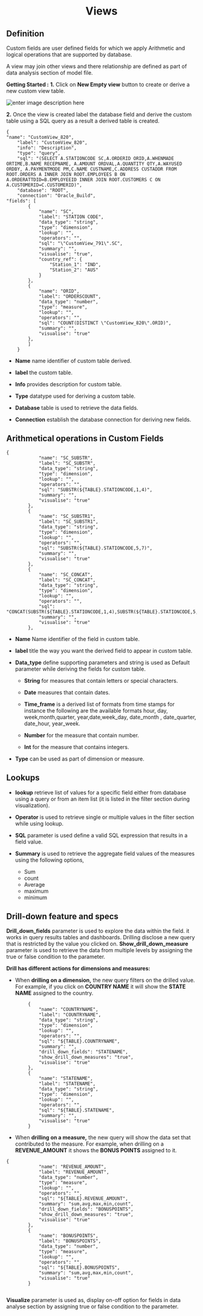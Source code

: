 <center><h1>Views</h1></center>

## Definition
Custom fields are user defined fields for which we apply Arithmetic  and logical operations that are supported by database.

A view may join other views and there relationship are defined as part of data analysis section of model file.

**Getting Started :**
**1.** Click on **New Empty view** button to create or derive a new custom view table.

![enter image description here](https://raw.githubusercontent.com/sv18042016/fp1/3b50165c4cf02e474b87d097aa2f8b0897fae1ae/images/custom_table.png)
   
**2.** Once the view is created label the database field and derive the custom table using a SQL query as a result a derived table is created.

``` 
{
"name": "CustomView_820",
	"label": "CustomView_820",
	"info": "Description",
	"type": "query",
	"sql": "(SELECT A.STATIONCODE SC,A.ORDERID ORID,A.WHENMADE ORTIME,B.NAME RECEPNAME, A.AMOUNT ORDVAL,A.QUANTITY QTY,A.WAYUSED ORDBY, A.PAYMENTMODE PM,C.NAME CUSTNAME,C.ADDRESS CUSTADDR FROM ROOT.ORDERS A INNER JOIN ROOT.EMPLOYEES B ON A.ORDERATTDID=B.EMPLOYEEID INNER JOIN ROOT.CUSTOMERS C ON A.CUSTOMERID=C.CUSTOMERID)",
	"database": "ROOT",
	"connection": "Oracle_Build",
"fields": [
		{
			"name": "SC",
			"label": "STATION CODE",
			"data_type": "string",
			"type": "dimension",
			"lookup": "",
			"operators": "",
			"sql": "\"CustomView_791\".SC",
			"summary": "",
			"visualise": "true",
			"country_ref": {
				"Station_1": "IND",
				"Station_2": "AUS"
			}
		},
		{
			"name": "ORID",
			"label": "ORDERSCOUNT",
			"data_type": "number",
			"type": "measure",
			"lookup": "",
			"operators": "",
			"sql": "COUNT(DISTINCT \"CustomView_820\".ORID)",
			"summary": "",
			"visualise": "true"
		},
		]
	}
```
- **Name** name identifier of custom table derived.

- **label** the custom table.

- **Info** provides description for custom table.

- **Type** datatype used for deriving a custom table.

- **Database** table is used to retrieve the data fields.

- **Connection** establish the database connection for deriving new fields.


##  Arithmetical operations in Custom Fields

```
{
			"name": "SC_SUBSTR",
			"label": "SC_SUBSTR",
			"data_type": "string",
			"type": "dimension",
			"lookup": "",
			"operators": "",
			"sql": "SUBSTR(${TABLE}.STATIONCODE,1,4)",
			"summary": "",
			"visualise": "true"
		},
		{
			"name": "SC_SUBSTR1",
			"label": "SC_SUBSTR1",
			"data_type": "string",
			"type": "dimension",
			"lookup": "",
			"operators": "",
			"sql": "SUBSTR(${TABLE}.STATIONCODE,5,7)",
			"summary": "",
			"visualise": "true"
		},
		{
			"name": "SC_CONCAT",
			"label": "SC_CONCAT",
			"data_type": "string",
			"type": "dimension",
			"lookup": "",
			"operators": "",
			"sql": "CONCAT(SUBSTR(${TABLE}.STATIONCODE,1,4),SUBSTR(${TABLE}.STATIONCODE,5,7))",
			"summary": "",
			"visualise": "true"
		},
```	

- **Name** Name identifier  of the field in custom table.

- **label** title the way you want the derived field to appear in custom table.

- **Data_type** define supporting parameters and string is used as  Default parameter while deriving the fields for custom table.
    - **String** for measures that contain letters or special characters.
   
  - **Date** measures that contain dates.
  
  - **Time_frame** is a derived list of formats from time stamps for instance the following are the available formats hour, day, week,month,quarter, year,date,week_day, date_month , date_quarter, date_hour, year_week.
 
  - **Number** for the measure that contain number.
 
  - **Int** for the measure that contains integers.
  
 - **Type** can be used as part of dimension or measure.

## Lookups

- **lookup** retrieve list of values for a specific field either from database using a query or from an item list (it is listed in the filter section during visualization).

- **Operator** is used to retrieve single or multiple values in the filter section while using lookup.

 - **SQL** parameter is used define a valid SQL expression that results in a field value.

 - **Summary** is used to retrieve the aggregate field values of the measures using the following options,
   - Sum 
   - count
   - Average 
   - maximum
   -  minimum

## Drill-down feature and specs

**Drill_down_fields** parameter is used to explore the data within the field. it works in query results tables and dashboards. Drilling disclose a new query that is restricted by the value you clicked on.
 **Show_drill_down_measure** parameter is used to retrieve the data from multiple levels by assigning the true or false condition to the parameter.

**Drill has different actions for dimensions and measures:**
- When **drilling on a dimension,** the new query filters on the drilled value. For example, if you click on **COUNTRY NAME** it will show the **STATE NAME** assigned to the country.
```
		{
			"name": "COUNTRYNAME",
			"label": "COUNTRYNAME",
			"data_type": "string",
			"type": "dimension",
			"lookup": "",
			"operators": "",
			"sql": "${TABLE}.COUNTRYNAME",
			"summary": "",
			"drill_down_fields": "STATENAME",
			"show_drill_down_measures": "true",
			"visualise": "true"
		},
		{
			"name": "STATENAME",
			"label": "STATENAME",
			"data_type": "string",
			"type": "dimension",
			"lookup": "",
			"operators": "",
			"sql": "${TABLE}.STATENAME",
			"summary": "",
			"visualise": "true"
		}
```
- When **drilling on a measure,** the new query will show the data set that contributed to the measure. For example,  when drilling on a **REVENUE_AMOUNT** it shows the **BONUS POINTS** assigned to it.

```
{
			"name": "REVENUE_AMOUNT",
			"label": "REVENUE_AMOUNT",
			"data_type": "number",
			"type": "measure",
			"lookup": "",
			"operators": "",
			"sql": "${TABLE}.REVENUE_AMOUNT",
			"summary": "sum,avg,max,min,count",
			"drill_down_fields": "BONUSPOINTS",
			"show_drill_down_measures": "true",
			"visualise": "true"
		},
		{
			"name": "BONUSPOINTS",
			"label": "BONUSPOINTS",
			"data_type": "number",
			"type": "measure",
			"lookup": "",
			"operators": "",
			"sql": "${TABLE}.BONUSPOINTS",
			"summary": "sum,avg,max,min,count",
			"visualise": "true"
		}
		
``` 

**Visualize** parameter is used as, display on-off option for fields in data analyse section by assigning true or false condition to the parameter.


<!--stackedit_data:
eyJoaXN0b3J5IjpbNDE3MDYzOTY4XX0=
-->